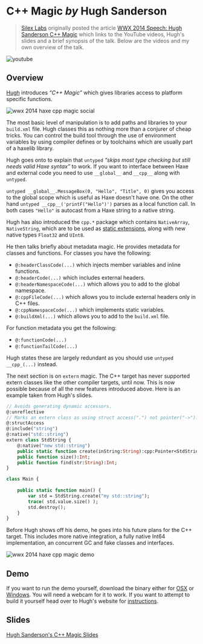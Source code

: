 [_template]: ../../templates/wwx/video.html
[date]: / "2014-07-07T15:18:52+01:00"
[modified]: / "2014-07-17T14:16:23+01:00"
[“”]: a ""
# C++ Magic _by_ Hugh Sanderson

> [Silex Labs] originally posted the article [WWX 2014 Speech: Hugh Sanderson C++ Magic][sl1]
> which links to the YouTube videos, Hugh's slides and a brief
> synopsis of the talk. Below are the videos and my own overview of the talk.

![youtube](k2rw7-uL6RU)

## Overview

[Hugh][tw4] introduces _“C++ Magic”_ which gives libraries access to
platform specific functions.

![wwx 2014 haxe cpp magic social](/img/wwx/2014/hugh-magic.jpg "Haxe C++ Magic")

The most basic level of manipulation is to add paths and libraries to your `build.xml`
file. Hugh classes this as nothing more than a conjurer of cheap tricks. You can
control the build tool through the use of environment variables by using compiler 
defines or by toolchains which are usually part of a haxelib library.

Hugh goes onto to explain that `untyped` _“skips most type checking but still needs
valid Haxe syntax”_ to work. If you want to interface between Haxe and external code you
need to use `__global__` and `__cpp__` along with `untyped`.

`untyped __global__.MessageBox(0, "Hello", "Title", 0)` gives you access to the global 
scope which is useful as Haxe doesn't have one. On the other hand 
`untyped __cpp__('printF("Hello")')` parses as a local function call. In both cases `"Hello"`
is autocast from a Haxe string to a native string.

Hugh has also introduced the `cpp.*` package which contains `NativeArray`, `NativeString`,
which are to be used as [static extensions][l20], along with new native types `Float32` and 
`UInt8`.

He then talks briefly about metadata magic. He provides metadata for classes
and functions. For classes you have the following:

* `@:headerClassCode(...)` which injects member variables and inline functions.
* `@:headerCode(...)` which includes external headers.
* `@:headerNamespaceCode(...)` which allows you to add to the global namespace.
* `@:cppFileCode(...)` which allows you to include external headers only in C++ files.
* `@:cppNamespaceCode(...)` which implements static variables.
* `@:buildXml(...)` which allows you to add to the `build.xml` file.

For function metadata you get the following:
	
* `@:functionCode(...)`
* `@:functionTailCode(...)`

Hugh states these are largely redundant as you should use `untyped __cpp_(...)` 
instead.

The next section is on `extern` magic. The C++ target has never supported
extern classes like the other compiler targets, until now. This is now possible 
because of all the new features introduced above. Here is an example taken from 
Hugh's slides.

```Haxe
// Avoids generating dynamic accessors.
@:unreflective
// Marks an extern class as using struct access(".") not pointer("->").
@:structAccess
@:include("string")
@:native("std::string")
extern class StdString {
	@:native("new std::string")
	public static function create(inString:String):cpp:Pointer<StdString>;
	public function size():Int;
	public function find(str:String):Int;
}

class Main {
	
	public static function main() {
		var std = StdString.create("my std::string");
		trace( std.value.size() );
		std.destroy();
	}
}
```

Before Hugh shows off his demo, he goes into his future plans for the C++ target.
This includes more native integration, a fully native Int64 implementation, 
an concurrent GC and fake classes and interfaces.

![wwx 2014 haxe cpp magic demo](/img/wwx/2014/cpp_demo.jpg "C++ Magic Demo")

## Demo

If you want to run the demo yourself, download the binary either for [OSX][l21] or
[Windows][l22]. You will need a webcam for it to work. If you want to attempt to
build it yourself head over to Hugh's website for [instructions][l23].

## Slides

[Hugh Sanderson's C++ Magic Slides](/@gamehaxe/slides/hxcpp-magic/wwx2014.swf "Hugh Sandersons WWX 2014 Speech Slide: C++ Magic")

[tw4]: https://twitter.com/GameHaxe "@GameHaxe"

[l20]: http://haxe.org/manual/lf-static-extension.html "Static Extensions - Haxe.org"
[l21]: http://gamehaxe.com/wwx/wwx2014-mac.tgz "OSX CPP Magic Demo"
[l22]: http://gamehaxe.com/wwx/wwx2014-windows.zip "Windows CPP Magic Demo"
[l23]: http://gamehaxe.com/2014/05/28/wwx2014-talk-hxcpp-magic/ "HXCPP Magic"

[silex labs]: http://www.silexlabs.org/ "Silex Labs"
[sl1]: http://www.silexlabs.org/wwx2014-speech-hugh-sanderson-c-magic/